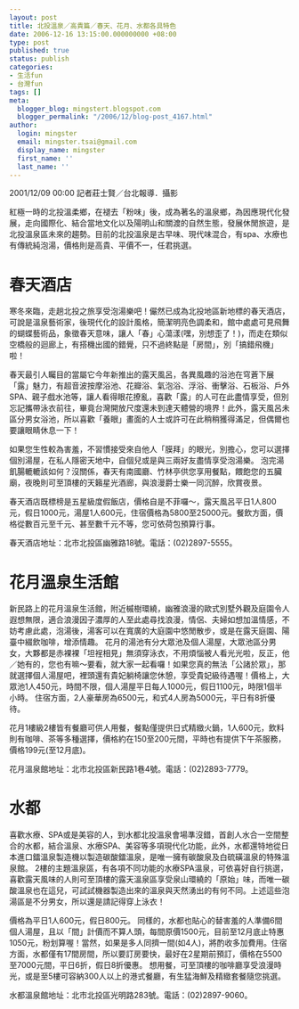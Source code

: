 ```yaml
---
layout: post
title: 北投溫泉／高貴篇／春天、花月、水都各具特色
date: 2006-12-16 13:15:00.000000000 +08:00
type: post
published: true
status: publish
categories:
- 生活fun
- 台灣fun
tags: []
meta:
  blogger_blog: mingstert.blogspot.com
  blogger_permalink: "/2006/12/blog-post_4167.html"
author:
  login: mingster
  email: mingster.tsai@gmail.com
  display_name: mingster
  first_name: ''
  last_name: ''
---
```

<p>2001/12/09 00:00 記者莊士賢／台北報導．攝影</p>
<p>紅極一時的北投溫柔鄉，在褪去「粉味」後，成為著名的溫泉鄉，為因應現代化發展，走向國際化、結合當地文化以及陽明山和關渡的自然生態，發展休閒旅遊，是北投溫泉區未來的趨勢。目前的北投溫泉是古早味、現代味混合，有spa、水療也有傳統純泡湯，價格則是高貴、平價不一，任君挑選。</p>
<p>
<h1>春天酒店</h1>
<p>寒冬來臨，走趟北投之旅享受泡湯樂吧！儼然已成為北投地區新地標的春天酒店，可說是溫泉藝術家，後現代化的設計風格，簡潔明亮色調柔和，館中處處可見飛舞的蝴蝶藝術品，象徵春天意味，讓人「春」心蕩漾(嘿，別想歪了！)，而走在類似空橋般的迴廊上，有搭機出國的錯覺，只不過終點是「房間」，別「搞錯飛機」啦！</p>
<p>春天最引人矚目的當屬它今年新推出的露天風呂，各異風趣的浴池在穹蒼下展「露」魅力，有超音波按摩浴池、花瓣浴、氣泡浴、浮浴、衝擊浴、石板浴、戶外SPA、親子戲水池等，讓人看得眼花撩亂，喜歡「露」的人可在此盡情享受，但別忘記攜帶泳衣前往，畢竟台灣開放尺度還未到達天體營的境界！此外，露天風呂未區分男女浴池，所以喜歡「養眼」畫面的人士或許可在此稍稍獲得滿足，但偶爾也要讓眼睛休息一下！</p>
<p>如果您生性較為害羞，不習慣接受來自他人「膜拜」的眼光，別擔心，您可以選擇個別湯屋，在私人隱密天地中，自個兒或是與三兩好友盡情享受泡湯樂。 泡完湯飢腸轆轆該如何？沒關係，春天有南國廳、竹林亭供您享用餐點，餵飽您的五臟廟，夜晚則可至頂樓的天籟星光酒廊，與浪漫爵士樂一同沉醉，欣賞夜景。</p>
<p>春天酒店既標榜是五星級度假飯店，價格自是不菲囉～，露天風呂平日1人800元，假日1000元，湯屋1人600元，住宿價格為5800至25000元。餐飲方面，價格從數百元至千元、甚至數千元不等，您可依荷包預算行事。</p>
<p>春天酒店地址：北市北投區幽雅路18號。電話：(02)2897-5555。</p>
<h1>花月溫泉生活館</h1>
<p>新民路上的花月溫泉生活館，附近槭樹環繞，幽雅浪漫的歐式別墅外觀及庭園令人遐想無限，適合浪漫因子濃厚的人至此處尋找浪漫，情侶、夫婦如想加溫情感，不妨考慮此處，泡湯後，湯客可以在寬廣的大庭園中悠閒散步，或是在露天庭園、陽臺中綴飲咖啡，增添情趣。 花月的湯池有分大眾池及個人湯屋，大眾池區分男女，大夥都是赤裸裸「坦裎相見」無須穿泳衣，不用煩惱被人看光光啦，反正，他／她有的，您也有嘛～要看，就大家一起看囉！如果您真的無法「公諸於眾」，那就選擇個人湯屋吧，裡頭還有貴妃躺椅讓您休憩，享受貴妃級待遇喔！價格上，大眾池1人450元，時間不限，個人湯屋平日每人1000元，假日1100元，時限1個半小時。 住宿方面，2人豪華房為6500元，和式4人房為5000元，平日有8折優待。</p>
<p>花月1樓級2樓皆有餐廳可供人用餐，餐點僅提供日式精緻火鍋，1人600元，飲料則有咖啡、茶等多種選擇，價格約在150至200元間，平時也有提供下午茶服務，價格199元(至12月底)。</p>
<p>花月溫泉館地址：北市北投區新民路1巷4號。電話：(02)2893-7779。</p>
<h1>水都</h1>
<p>喜歡水療、SPA或是美容的人，到水都北投溫泉會場準沒錯，首創人水合一空間整合的水都，結合溫泉、水療SPA、美容等多項現代化功能，此外，水都還特地從日本進口鐳溫泉製造機以製造碳酸鐳溫泉，是唯一擁有碳酸泉及白硫磺溫泉的特殊溫泉館。 2樓的主題溫泉區，有各項不同功能的水療SPA溫泉，可依喜好自行挑選，喜歡露天風味的人則可至頂樓的露天溫泉區享受泉山環繞的「原始」味，而唯一碳酸溫泉也在這兒，可試試機器製造出來的溫泉與天然湧出的有何不同。上述這些泡湯區是不分男女，所以還是請記得穿上泳衣！</p>
<p>價格為平日1人600元，假日800元。 同樣的，水都也貼心的替害羞的人準備6間個人湯屋，且以「間」計價而不算人頭，每間原價1500元，目前至12月底止特惠1050元，粉划算喔！當然，如果是多人同擠一間(如4人)，將酌收多加費用。住宿方面，水都僅有17間房間，所以要訂房要快，最好在2星期前預訂，價格在5500至7000元間，平日6折，假日8折優惠。 想用餐，可至頂樓的咖啡廳享受浪漫時光，或是至5樓可容納300人以上的港式餐廳，有生猛海鮮及精緻套餐隨您挑選。</p>
<p>水都溫泉館地址：北市北投區光明路283號。電話：(02)2897-9060。</p>
